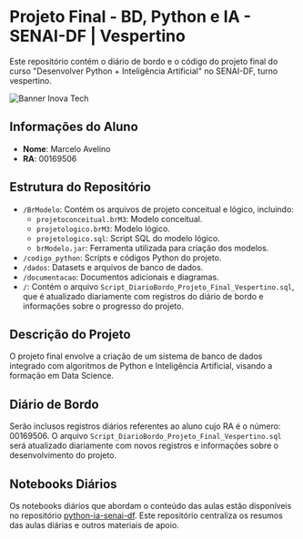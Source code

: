 # Projeto Final - BD, Python e IA - SENAI-DF | Vespertino

Este repositório contém o diário de bordo e o código do projeto final do curso "Desenvolver Python + Inteligência Artificial" no SENAI-DF, turno vespertino.

![Banner Inova Tech](https://sistemafibra.org.br/senai/custom/inovatech/images/banner-inova-tech_v2.jpg)

## Informações do Aluno
- **Nome**: Marcelo Avelino
- **RA**: 00169506

## Estrutura do Repositório
- `/BrModelo`: Contém os arquivos de projeto conceitual e lógico, incluindo:
  - `projetoconceitual.brM3`: Modelo conceitual.
  - `projetologico.brM3`: Modelo lógico.
  - `projetologico.sql`: Script SQL do modelo lógico.
  - `brModelo.jar`: Ferramenta utilizada para criação dos modelos.
- `/codigo_python`: Scripts e códigos Python do projeto.
- `/dados`: Datasets e arquivos de banco de dados.
- `/documentacao`: Documentos adicionais e diagramas.
- `/`: Contém o arquivo `Script_DiarioBordo_Projeto_Final_Vespertino.sql`, que é atualizado diariamente com registros do diário de bordo e informações sobre o progresso do projeto.

## Descrição do Projeto
O projeto final envolve a criação de um sistema de banco de dados integrado com algoritmos de Python e Inteligência Artificial, visando a formação em Data Science.

## Diário de Bordo
Serão inclusos registros diários referentes ao aluno cujo RA é o número: 00169506. O arquivo `Script_DiarioBordo_Projeto_Final_Vespertino.sql` será atualizado diariamente com novos registros e informações sobre o desenvolvimento do projeto.

## Notebooks Diários
Os notebooks diários que abordam o conteúdo das aulas estão disponíveis no repositório [python-ia-senai-df](https://github.com/maclausk/python-ia-senai-df). Este repositório centraliza os resumos das aulas diárias e outros materiais de apoio.